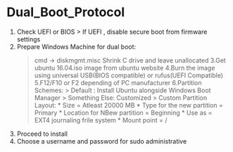 # Dual_Boot_Protocol
1. Check UEFI or BIOS > If UEFI , disable secure boot from firmware settings
2. Prepare Windows Machine for dual boot: 
   > cmd -> diskmgmt.misc
   > Shrink C drive and leave unallocated
3.Get ubuntu 16.04.iso image from ubuntu website
4.Burn the image using universal USB(BIOS compatible) or rufus(UEFI Compatible)
5.F12/F10 or F2 depending of PC manufacturer
6.Partition Schemes: > Default : Install Ubuntu alongside Windows Boot Manager
                     > Something Else: Customized
                     > Custom Partition Layout: * Size = Atleast 20000 MB
                                                * Type for the new partition = Primary
                                                * Location for NBew partition = Beginning
                                                * Use as = EXT4 journaling frile system
                                                * Mount point = /
7. Proceed to install
8. Choose a username and password for sudo administrative
